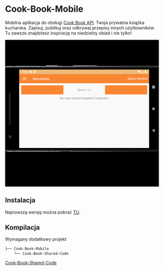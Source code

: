 # Cook-Book-Mobile

Mobilna aplikacja do obsługi [Cook Book API](https://github.com/owik100/Cook-Book-API/). Twoja prywatna książka kucharska. 
Zapisuj, publikuj oraz odkrywaj przepisy innych użytkowników. Tu zawsze znajdziesz inspirację na niedzielny obiad i nie tylko!

![Gif example](https://raw.githubusercontent.com/owik100/Portfolio/gh-pages/images/Projects/Cook%20Book%20Client%20Mobile/Cook%20book%20client%20mobile.gif)

## Instalacja

Najnowszą wersję można pobrać [TU](https://github.com/owik100/Cook-Book-Mobile/releases).

## Kompilacja

Wymagany dodatkowy projekt
```
├── Cook-Book-Mobile  
    └── Cook-Book-Shared-Code 
```
[Cook-Book-Shared-Code](https://github.com/owik100/Cook-Book-Shared-Code/)
